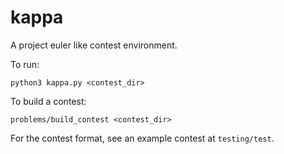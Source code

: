 # kappa

A project euler like contest environment.

To run:
```
python3 kappa.py <contest_dir>
```

To build a contest:
```
problems/build_contest <contest_dir>
```

For the contest format, see an example contest at `testing/test`.
